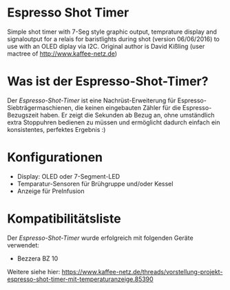 # Espresso Shot Timer

Simple shot timer with 7-Seg style graphic output, temprature display and signaloutput for a relais for baristlights during shot (version 06/06/2016) to use with an OLED diplay via I2C.
Original author is David Kißling (user mactree of http://www.kaffee-netz.de)

# Was ist der Espresso-Shot-Timer?

Der *Espresso-Shot-Timer* ist eine Nachrüst-Erweiterung für Espresso-Siebträgermaschienen, die keinen eingebauten Zähler für die Espresso-Bezugszeit haben. Er zeigt die Sekunden ab Bezug an, ohne umständlich extra Stoppuhren bedienen zu müssen und ermöglicht dadurch einfach ein konsistentes, perfektes Ergebnis :)

# Konfigurationen

- Display: OLED oder 7-Segment-LED
- Temparatur-Sensoren für Brühgruppe und/oder Kessel
- Anzeige für PreInfusion

# Kompatibilitätsliste

Der *Espresso-Shot-Timer* wurde erfolgreich mit folgenden Geräte verwendet:

- Bezzera BZ 10

Weitere siehe hier: https://www.kaffee-netz.de/threads/vorstellung-projekt-espresso-shot-timer-mit-temperaturanzeige.85390
